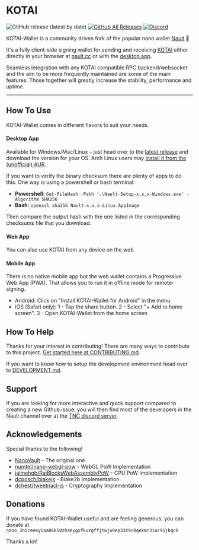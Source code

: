 # KOTAI

![GitHub release (latest by date)](https://img.shields.io/github/v/release/kotaicurrency/kotai-wallet)
[![GitHub All Releases](https://img.shields.io/github/downloads/kotaicurrency/kotai-wallet/total)](https://github.com/kotaicurrency/kotai-wallet/releases/latest)
[![Discord](https://img.shields.io/badge/discord-join%20chat-orange.svg?logo=discord&color=7289DA)](https://discord.nanocenter.org)

KOTAI-Wallet is a community driven fork of the popular nano wallet [Nault](https://github.com/Nault/Nault) 💙

It's a fully client-side signing wallet for sending and receiving [KOTAI](https://github.com/kotaicurrency/kotai-node/) either directly in your browser at [nault.cc](https://nault.cc) or with the [desktop app](https://github.com/Nault/Nault/releases/latest).

Seamless integration with any KOTAI compatible RPC backend/websocket and the aim to be more frequently maintained are some of the main features. Those together will greatly increase the stability, performance and uptime.


___

## How To Use
KOTAI-Wallet comes in different flavors to suit your needs.
#### Desktop App
Available for Windows/Mac/Linux – just head over to the [latest release](https://github.com/kotaicurrency/kotai-wallet/releases/latest) and download the version for your OS. Arch Linux users may [install it from the (unofficial) AUR](https://aur.archlinux.org/packages/nault-bin/).

If you want to verify the binary checksum there are plenty of apps to do this. One way is using a powershell or bash terminal:

* **Powershell:** `Get-FileHash -Path '.\Nault-Setup-x.x.x-Windows.exe' -Algorithm SHA256`
* **Bash:** `openssl sha256 Nault-x.x.x-Linux.AppImage`

Then compare the output hash with the one listed in the corresponding checksums file that you download.

#### Web App
You can also use KOTAI from any device on the web



#### Mobile App
There is no native mobile app but the web wallet contains a Progressive Web App (PWA). That allows you to run it in offline mode for remote-signing.



* Android: Click on "Install KOTAI-Wallet for Android" in the menu
* iOS (Safari only): 1 - Tap the share button. 2 - Select "+ Add to home screen". 3 - Open KOTAI-Wallet from the home screen

## How To Help

Thanks for your interest in contributing! There are many ways to contribute to this project. [Get started here at CONTRIBUTING.md](CONTRIBUTING.md).

If you want to know how to setup the development environment head over to [DEVELOPMENT.md](DEVELOPMENT.md).

## Support

If you are looking for more interactive and quick support compared to creating a new Github issue, you will then find most of the developers in the Nault channel over at the [TNC discord server](https://discord.nanocenter.org/).

## Acknowledgements

Special thanks to the following!

- [NanoVault](https://github.com/cronoh/nanovault) - The original one
- [numtel/nano-webgl-pow](https://github.com/numtel/nano-webgl-pow) - WebGL PoW Implementation
- [jaimehgb/RaiBlocksWebAssemblyPoW](https://github.com/jaimehgb/RaiBlocksWebAssemblyPoW) - CPU PoW Implementation
- [dcposch/blakejs](https://github.com/dcposch/blakejs) - Blake2b Implementation
- [dchest/tweetnacl-js](https://github.com/dchest/tweetnacl-js) - Cryptography Implementation

## Donations

If you have found KOTAI-Wallet useful and are feeling generous, you can donate at
`nano_3niceeeyiaa86k58zhaeygxfkuzgffjtwju9ep33z9c8qekmr3iuc95jbqc8`

Thanks a lot!
